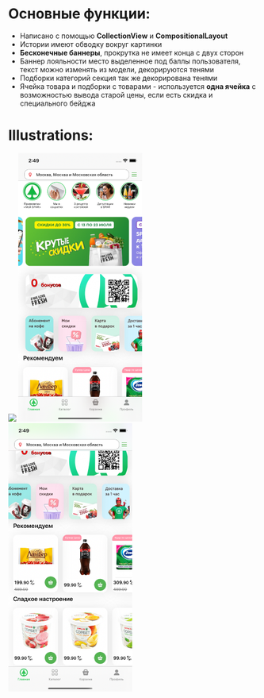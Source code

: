 # Основные функции:

- Написано с помощью **CollectionView** и **CompositionalLayout**
- Истории имеют обводку вокруг картинки
- **Бесконечные баннеры**, прокрутка не имеет конца с двух сторон
- Баннер лояльности место выделенное под баллы пользователя, текст можно изменять из модели, декорируются тенями
- Подборки категорий секция так же декорирована тенями
- Ячейка товара и подборки с товарами - используется **одна ячейка** с возможностью вывода старой цены, если есть скидка и специального бейджа

# Illustrations:

<img src="https://github.com/asapnastya/DeliveryStoreApp/blob/main/Illustrations/screenRecording.gif" width="250">    <img src="https://github.com/asapnastya/DeliveryStoreApp/blob/main/Illustrations/firstScreen.png" width="250">      <img src="https://github.com/asapnastya/DeliveryStoreApp/blob/main/Illustrations/secondScreen.png" width="250">

